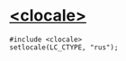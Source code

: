 # [\<clocale>](https://docs.microsoft.com/ru-ru/cpp/standard-library/clocale?view=msvc-160&viewFallbackFrom=vs-2017)

    #include <clocale>
    setlocale(LC_CTYPE, "rus");